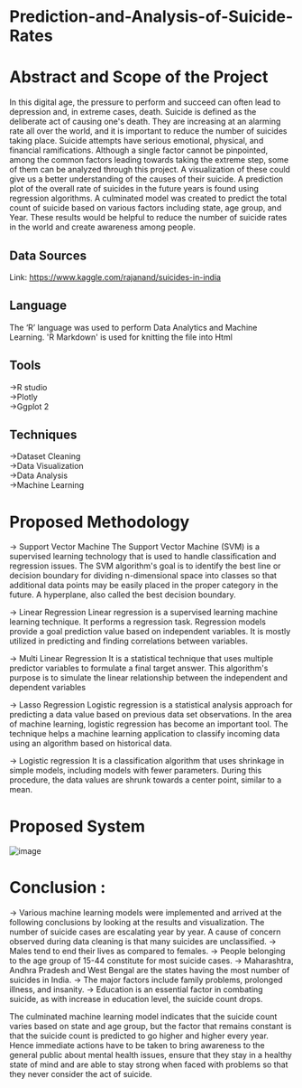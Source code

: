 # Prediction-and-Analysis-of-Suicide-Rates

# Abstract and Scope of the Project

In this digital age, the pressure to perform and succeed can often lead to depression and, in extreme cases, death. Suicide is defined as the deliberate act of causing one's death. They are increasing at an alarming rate all over the world, and it is important to reduce the number of suicides taking place. Suicide attempts have serious emotional, physical, and financial ramifications. Although a single factor cannot be pinpointed, among the common factors leading towards taking the extreme step, some of them can be analyzed through this project. A visualization of these could give us a better understanding of the causes of their suicide. A prediction plot of the overall rate of suicides in the future years is found using regression algorithms. A culminated model was created to predict the total count of suicide based on various factors including state, age group, and Year. These results would be helpful to reduce the number of suicide rates in the world and create awareness among people. 

## Data Sources

Link: https://www.kaggle.com/rajanand/suicides-in-india

## Language 
The ‘R’ language was used to perform Data Analytics and Machine Learning. 'R Markdown' is used for knitting the file into Html

## Tools
->R studio <br>
->Plotly <br>
->Ggplot 2


## Techniques
->Dataset Cleaning <br>
->Data Visualization <br>
->Data Analysis <br>
->Machine Learning <br>

# Proposed Methodology

-> Support Vector Machine 
The Support Vector Machine (SVM) is a supervised learning technology that is used to handle classification and regression issues. The SVM algorithm's goal is to identify the best line or decision boundary for dividing n-dimensional space into classes so that additional data points may be easily placed in the proper category in the future. A hyperplane, also called the best decision boundary.

-> Linear Regression
Linear regression is a supervised learning machine learning technique. It performs a regression task. Regression models provide a goal prediction value based on independent variables. It is mostly utilized in predicting and finding correlations between variables.


-> Multi Linear Regression
It is a statistical technique that uses multiple predictor variables to formulate a final target answer. This algorithm's purpose is to simulate the linear relationship between the independent and dependent variables

-> Lasso Regression
Logistic regression is a statistical analysis approach for predicting a data value based on previous data set observations. In the area of machine learning, logistic regression has become an important tool. The technique helps a machine learning application to classify incoming data using an algorithm based on historical data. 

-> Logistic regression
 It is a classification algorithm that uses shrinkage in simple models, including models with fewer parameters. During this procedure, the data values are shrunk towards a center point, similar to a mean.

# Proposed System

![image](https://user-images.githubusercontent.com/65520755/149009157-d7014ad6-7e35-4562-b9c5-855df382c81a.png)



# Conclusion :

-> Various machine learning models were implemented and arrived at the following conclusions by looking at the results and visualization. The number of suicide cases are escalating year by year. A cause of concern observed during data cleaning is that many suicides are unclassified. 
-> Males tend to end their lives as compared to females. 
-> People belonging to the age group of 15-44 constitute for most suicide cases. 
-> Maharashtra, Andhra Pradesh and West Bengal are the states having the most number of suicides in India. 
-> The major factors include family problems, prolonged illness, and insanity. 
-> Education is an essential factor in combating suicide, as with increase in education level, the suicide count drops. 
<br>

The culminated machine learning model indicates that the suicide count varies based on state and age group, but the factor that remains constant is that the suicide count is predicted to go higher and higher every year. Hence immediate actions have to be taken to bring awareness to the general public about mental health issues, ensure that they stay in a healthy state of mind and are able to stay strong when faced with problems so that they never consider the act of suicide.


